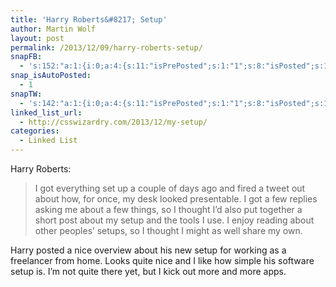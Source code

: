 ```yaml
---
title: 'Harry Roberts&#8217; Setup'
author: Martin Wolf
layout: post
permalink: /2013/12/09/harry-roberts-setup/
snapFB:
  - 's:152:"a:1:{i:0;a:4:{s:11:"isPrePosted";s:1:"1";s:8:"isPosted";s:1:"1";s:4:"pgID";s:28:"1607117196_10201121701117123";s:5:"pDate";s:19:"2013-12-09 11:29:01";}}";'
snap_isAutoPosted:
  - 1
snapTW:
  - 's:142:"a:1:{i:0;a:4:{s:11:"isPrePosted";s:1:"1";s:8:"isPosted";s:1:"1";s:4:"pgID";s:18:"410008176340525056";s:5:"pDate";s:19:"2013-12-09 11:29:01";}}";'
linked_list_url:
  - http://csswizardry.com/2013/12/my-setup/
categories:
  - Linked List
---
```

<p class="linked-list-quote-author">
  Harry Roberts:
</p>

> I got everything set up a couple of days ago and fired a tweet out about how, for once, my desk looked presentable. I got a few replies asking me about a few things, so I thought I’d also put together a short post about my setup and the tools I use. I enjoy reading about other peoples’ setups, so I thought I might as well share my own.

Harry posted a nice overview about his new setup for working as a freelancer from home. Looks quite nice and I like how simple his software setup is. I&#8217;m not quite there yet, but I kick out more and more apps.